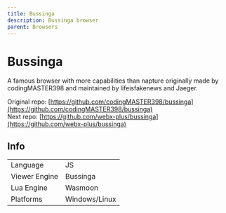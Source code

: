 ```yaml
---
title: Bussinga
description: Bussinga browser
parent: Browsers
---
```

# Bussinga

A famous browser with more capabilities than napture originally made by codingMASTER398 and maintained by lifeisfakenews and Jaeger.

Original repo: [https://github.com/codingMASTER398/bussinga](https://github.com/codingMASTER398/bussinga) \
Next repo: [https://github.com/webx-plus/bussinga](https://github.com/webx-plus/bussinga)

## Info

|               |               |
| ------------- | ------------- |
| Language      | JS            |
| Viewer Engine | Bussinga      |
| Lua Engine    | Wasmoon       |
| Platforms     | Windows/Linux |
